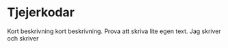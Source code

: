 # Tjejerkodar
Kort beskrivning kort beskrivning.
Prova att skriva lite egen text.
Jag skriver och skriver